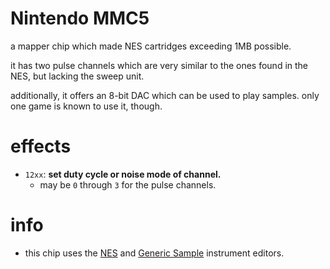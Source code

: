 # Nintendo MMC5

a mapper chip which made NES cartridges exceeding 1MB possible.

it has two pulse channels which are very similar to the ones found in the NES, but lacking the sweep unit.

additionally, it offers an 8-bit DAC which can be used to play samples. only one game is known to use it, though.

# effects

- `12xx`: **set duty cycle or noise mode of channel.**
  - may be `0` through `3` for the pulse channels.

# info

- this chip uses the [NES](../4-instrument/nes.md) and [Generic Sample](../4-instrument/amiga.md) instrument editors.